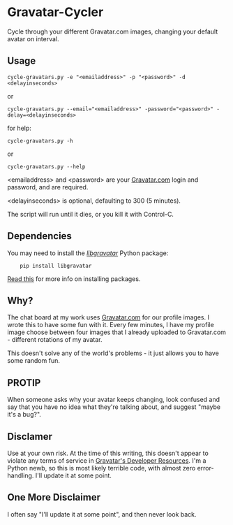 Gravatar-Cycler
===============

Cycle through your different Gravatar.com images, changing your default avatar on interval.


Usage
-----

    cycle-gravatars.py -e "<emailaddress>" -p "<password>" -d <delayinseconds>
    
or

    cycle-gravatars.py --email="<emailaddress>" -password="<password>" -delay=<delayinseconds>

for help:

    cycle-gravatars.py -h

or

    cycle-gravatars.py --help
    

&lt;emailaddress&gt; and &lt;password&gt; are your [Gravatar.com](http://gravatar.com) login and password, and are required.

&lt;delayinseconds&gt; is optional, defaulting to 300 (5 minutes).

The script will run until it dies, or you kill it with Control-C.


Dependencies
------------

You may need to install the [_libgravatar_](https://libgravatar.readthedocs.org/en/latest/) Python package:

        pip install libgravatar

[Read this](http://dabapps.com/blog/introduction-to-pip-and-virtualenv-python/) for more info on installing packages.


Why?
----

The chat board at my work uses [Gravatar.com](http://gravatar.com) for our profile images. I wrote this to have some fun with it. Every few minutes, I have my profile image choose between four images that I already uploaded to Gravatar.com - different rotations of my avatar.

This doesn't solve any of the world's problems - it just allows you to have some random fun.


PROTIP
------

When someone asks why your avatar keeps changing, look confused and say that you have no idea what they're talking about, and suggest "maybe it's a bug?".


Disclamer
---------

Use at your own risk. At the time of this writing, this doesn't appear to violate any terms of service in [Gravatar's Developer Resources](http://en.gravatar.com/site/implement/). I'm a Python newb, so this is most likely terrible code, with almost zero error-handling. I'll update it at some point.


One More Disclaimer
-------------------

I often say "I'll update it at some point", and then never look back.
